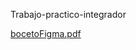 Trabajo-practico-integrador

[bocetoFigma.pdf](https://github.com/JosePolvora/Trabajo-practico-integrador/files/11130107/bocetoFigma.pdf)

